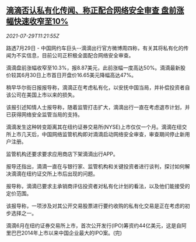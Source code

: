 <!--1627558746000-->
[滴滴否认私有化传闻、称正配合网络安全审查 盘前涨幅快速收窄至10%](https://cn.reuters.com/article/didi-privatization-rumor-probe-0729-idCNKBS2EZ1GN)
------

<div><i>2021-07-29T11:21:55Z</i></div><p>路透7月29日 - 中国网约车巨头--滴滴出行官方微博周四称，有关其将私有化的传闻为不实信息，目前公司正积极全面配合网络安全审查。</p><p>滴滴盘前涨幅收窄至10.3%，报8.87美元，此前涨幅一度高达50%。滴滴最新股价较其6月30日上市首日开盘价16.65美元降幅高达47%。</p><p>稍早华尔街日报报导称，滴滴正在考虑私有化，以安抚中国当局，并补偿投资者自该公司在美国上市以来的损失。</p><p>该报引述知情人士报导称，随着监管打击扩大，滴滴出行一直在考虑退市计划，并已获得网络安全监管当局的支持。</p><p>滴滴发生这种转变距离其在纽约证券交易所(NYSE)上市仅仅一个月。滴滴在纽交所上市几天后，中国网络监管机构即对滴滴启动网络安全审查，审查期间停止新用户注册。</p><p>监管机构还要求要求应用商店下架滴滴出行APP。</p><p>报导还指出，滴滴一直在与银行家、监管机构和关键投资者进行谈判，探讨如何解决滴滴在纽约证交所上市后出现的问题。</p><p>报导称，滴滴已要求主承销商评估投资者对私有化计划的看法，以及他们能接受的定价范围。</p><p>该报导称，一项涉及对其公开交易股票进行要约收购的私有化交易是正在考虑的初步选择之一。</p><p>滴滴6月在纽约证券交易所上市，首次公开发行(IPO)筹资约44亿美元，这是自阿里巴巴2014年上市以来中国企业最大的IPO案。(完) </p>

